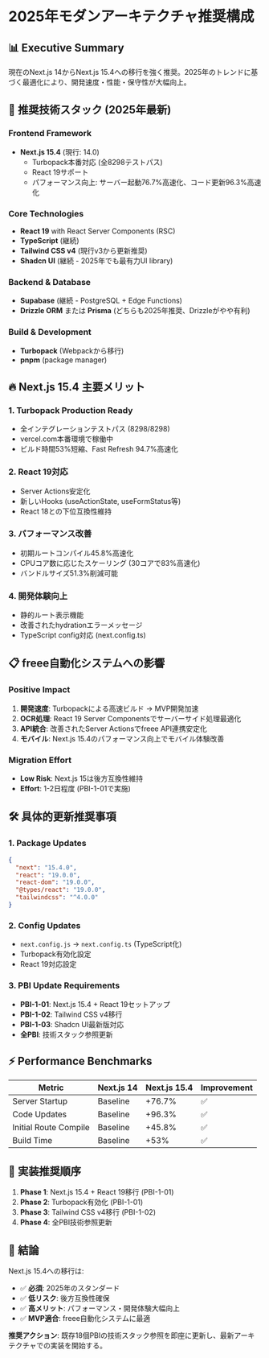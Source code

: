 # 2025年モダンアーキテクチャ推奨構成

## 📊 Executive Summary

現在のNext.js 14からNext.js 15.4への移行を強く推奨。2025年のトレンドに基づく最適化により、開発速度・性能・保守性が大幅向上。

## 🚀 推奨技術スタック (2025年最新)

### Frontend Framework
- **Next.js 15.4** (現行: 14.0)
  - Turbopack本番対応 (全8298テストパス)
  - React 19サポート
  - パフォーマンス向上: サーバー起動76.7%高速化、コード更新96.3%高速化

### Core Technologies
- **React 19** with React Server Components (RSC)
- **TypeScript** (継続)
- **Tailwind CSS v4** (現行v3から更新推奨)
- **Shadcn UI** (継続 - 2025年でも最有力UI library)

### Backend & Database
- **Supabase** (継続 - PostgreSQL + Edge Functions)
- **Drizzle ORM** または **Prisma** (どちらも2025年推奨、Drizzleがやや有利)

### Build & Development
- **Turbopack** (Webpackから移行)
- **pnpm** (package manager)

## 🔥 Next.js 15.4 主要メリット

### 1. Turbopack Production Ready
- 全インテグレーションテストパス (8298/8298)
- vercel.com本番環境で稼働中
- ビルド時間53%短縮、Fast Refresh 94.7%高速化

### 2. React 19対応
- Server Actions安定化
- 新しいHooks (useActionState, useFormStatus等)
- React 18との下位互換性維持

### 3. パフォーマンス改善
- 初期ルートコンパイル45.8%高速化
- CPUコア数に応じたスケーリング (30コアで83%高速化)
- バンドルサイズ51.3%削減可能

### 4. 開発体験向上
- 静的ルート表示機能
- 改善されたhydrationエラーメッセージ
- TypeScript config対応 (next.config.ts)

## 📋 freee自動化システムへの影響

### Positive Impact
1. **開発速度**: Turbopackによる高速ビルド → MVP開発加速
2. **OCR処理**: React 19 Server Componentsでサーバーサイド処理最適化
3. **API統合**: 改善されたServer Actionsでfreee API連携安定化
4. **モバイル**: Next.js 15.4のパフォーマンス向上でモバイル体験改善

### Migration Effort
- **Low Risk**: Next.js 15は後方互換性維持
- **Effort**: 1-2日程度 (PBI-1-01で実施)

## 🛠 具体的更新推奨事項

### 1. Package Updates
```json
{
  "next": "15.4.0",
  "react": "19.0.0", 
  "react-dom": "19.0.0",
  "@types/react": "19.0.0",
  "tailwindcss": "^4.0.0"
}
```

### 2. Config Updates
- `next.config.js` → `next.config.ts` (TypeScript化)
- Turbopack有効化設定
- React 19対応設定

### 3. PBI Update Requirements
- **PBI-1-01**: Next.js 15.4 + React 19セットアップ
- **PBI-1-02**: Tailwind CSS v4移行
- **PBI-1-03**: Shadcn UI最新版対応
- **全PBI**: 技術スタック参照更新

## ⚡ Performance Benchmarks

| Metric | Next.js 14 | Next.js 15.4 | Improvement |
|--------|------------|---------------|-------------|
| Server Startup | Baseline | +76.7% | ✅ |
| Code Updates | Baseline | +96.3% | ✅ |
| Initial Route Compile | Baseline | +45.8% | ✅ |
| Build Time | Baseline | +53% | ✅ |

## 🎯 実装推奨順序

1. **Phase 1**: Next.js 15.4 + React 19移行 (PBI-1-01)
2. **Phase 2**: Turbopack有効化 (PBI-1-01)
3. **Phase 3**: Tailwind CSS v4移行 (PBI-1-02)
4. **Phase 4**: 全PBI技術参照更新

## 📝 結論

Next.js 15.4への移行は:
- ✅ **必須**: 2025年のスタンダード
- ✅ **低リスク**: 後方互換性確保
- ✅ **高メリット**: パフォーマンス・開発体験大幅向上
- ✅ **MVP適合**: freee自動化システムに最適

**推奨アクション**: 既存18個PBIの技術スタック参照を即座に更新し、最新アーキテクチャでの実装を開始する。